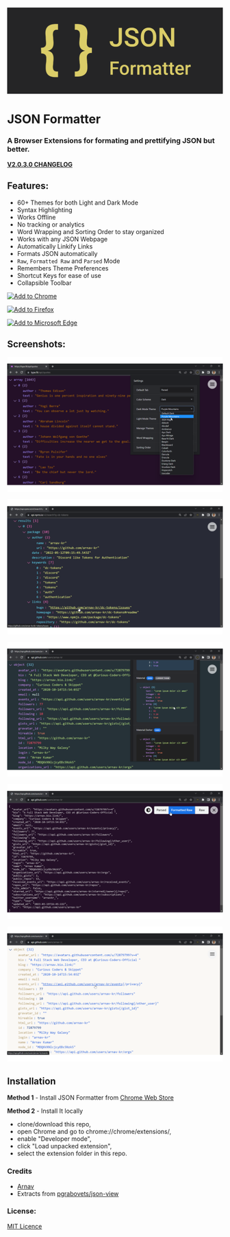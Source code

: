![JSON Formatter](https://github.com/arnav-kr/json-formatter/blob/main/images/banners/promo_tile_marquee.png?raw=true)

# JSON Formatter

### A Browser Extensions for formating and prettifying JSON but better.

**[V2.0.3.0 CHANGELOG](CHANGELOG.md)**

## Features:
* 60+ Themes for both Light and Dark Mode
* Syntax Highlighting
* Works Offline
* No tracking or analytics
* Word Wrapping and Sorting Order to stay organized
* Works with any JSON Webpage
* Automatically Linkify Links
* Formats JSON automatically
* `Raw`, `Formatted Raw` and `Parsed` Mode
* Remembers Theme Preferences
* Shortcut Keys for ease of use
* Collapsible Toolbar

<a href="https://chrome.google.com/webstore/detail/json-formatter/gpmodmeblccallcadopbcoeoejepgpnb"><img src="https://user-images.githubusercontent.com/72879799/229783871-ec49dba0-5c17-411b-892a-6ba0abee3fe7.svg" alt="Add to Chrome" height="64px"/></a>

<a href="https://addons.mozilla.org/firefox/addon/json_formatter/"><img src="https://user-images.githubusercontent.com/72879799/229780855-df16725a-f232-478d-99c2-052344601626.svg" alt="Add to Firefox" height="64px"/></a>

<a href="https://microsoftedge.microsoft.com/addons/detail/json-formatter/hdebmbedhflilekbidmmdiaiilaegkjl"><img src="https://user-images.githubusercontent.com/72879799/229780863-e60a44cd-a768-47d8-9755-c46075c3751b.svg" alt="Add to Microsoft Edge" height="64px"/></a>



## Screenshots:

![Selecting Theme](https://github.com/arnav-kr/json-formatter/blob/main/images/screenshots/selecting-theme.png?raw=true)

![Clickable Links](https://github.com/arnav-kr/json-formatter/blob/main/images/screenshots/clickable-links.png?raw=true)

![Themes Preview](https://github.com/arnav-kr/json-formatter/blob/main/images/screenshots/themes-preview.png?raw=true)

![Different Formatting Options](https://github.com/arnav-kr/json-formatter/blob/main/images/screenshots/different-formatting-modes.png?raw=true)

![Light Theme](https://github.com/arnav-kr/json-formatter/blob/main/images/screenshots/light-theme.png?raw=true)

## Installation

**Method 1** - Install JSON Formatter from [Chrome Web Store](https://chrome.google.com/webstore/detail/json-formatter/gpmodmeblccallcadopbcoeoejepgpnb)

**Method 2** - Install It locally
* clone/download this repo,
* open Chrome and go to chrome://chrome/extensions/,
* enable "Developer mode",
* click "Load unpacked extension",
* select the extension folder in this repo.

### Credits

* [Arnav](https://github.com/arnav-kr)
* Extracts from [pgrabovets/json-view](https://github.com/pgrabovets/json-view)

### License:

[MIT Licence](LICENSE)

